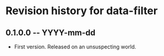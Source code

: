 # Revision history for data-filter

## 0.1.0.0  -- YYYY-mm-dd

* First version. Released on an unsuspecting world.
